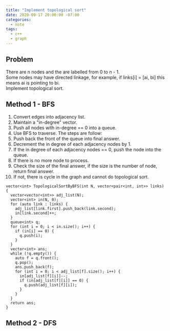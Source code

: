 ```yaml
---
title: "Implement topological sort"
date: 2020-09-17 20:00:00 -07:00
categories:
  - note
tags:
  - c++
  - graph
---
```


## Problem  
There are n nodes and the are labelled from 0 to n - 1.  
Some nodes may have directed linkage, for example, if links[i] = [ai, bi] this means ai is pointing to bi.  
Implement topological sort.  


## Method 1 - BFS  
1. Convert edges into adjacency list.  
2. Maintain a "in-degree" vector.  
3. Push all nodes with in-degree == 0 into a queue.  
4. Use BFS to traverse. The steps are follow:  
5. Push back the front of the queue into final answer.  
6. Decrement the in degree of each adjacency nodes by 1.  
7. If the in degree of each adjacency nodes == 0, push the node into the queue.  
8. If there is no more node to process.  
9. Check the size of the final answer, if the size is the number of node, return final answer.  
10. If not, there is cycle in the graph and cannot do topological sort.  
```
vector<int> TopologicalSortByBFS(int N, vector<pair<int, int>> links) {
  vector<vector<int>> adj_list(N);
  vector<int> in(N, 0);
  for (auto link : links) {
    adj_list[link.first].push_back(link.second);
    in[link.second]++;
  }
  queue<int> q;
  for (int i = 0; i < in.size(); i++) {
    if (in[i] == 0) {
      q.push(i);
    }
  }
  vector<int> ans;
  while (!q.empty()) {
    auto f = q.front();
    q.pop();
    ans.push_back(f);
    for (int i = 0; i < adj_list[f].size(); i++) {
      in[adj_list[f][i]]--;
      if (in[adj_list[f][i]] == 0) {
        q.push(adj_list[f][i]);
      }
    }
  }
  return ans;
}
```
## Method 2 - DFS  
